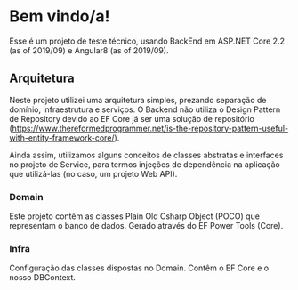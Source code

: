 # Bem vindo/a!
Esse é um projeto de teste técnico, usando BackEnd em ASP.NET Core 2.2 (as of 2019/09) e Angular8 (as of 2019/09).

## Arquitetura
Neste projeto utilizei uma arquitetura simples, prezando separação de domínio, infraestrutura e serviços. O Backend não utiliza o Design Pattern de Repository devido ao EF Core já ser uma solução de repositório (https://www.thereformedprogrammer.net/is-the-repository-pattern-useful-with-entity-framework-core/).

Ainda assim, utilizamos alguns conceitos de classes abstratas e interfaces no projeto de Service, para termos injeções de dependência na aplicação que utilizá-las (no caso, um projeto Web API).

### Domain
Este projeto contêm as classes Plain Old Csharp Object (POCO) que representam o banco de dados. Gerado através do EF Power Tools (Core).

### Infra
Configuração das classes dispostas no Domain. Contêm o EF Core e o nosso DBContext.
